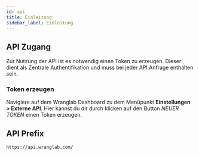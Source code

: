 ```yaml
---
id: api
title: Einleitung
sidebar_label: Einleitung
---
```


## API Zugang

Zur Nutzung der API ist es notwendig einen Token zu erzeugen. Dieser dient als Zentrale Authentifikation 
und muss bei jeder API Anfrage enthalten sein.

### Token erzeugen
Navigiere auf dem Wranglab Dashboard zu dem Men&uuml;punkt **Einstellungen > Externe API**. Hier kannst du dir durch klicken auf den 
Button *NEUER TOKEN* einen Token erzeugen.

## API Prefix
```
https://api.wranglab.com/
```